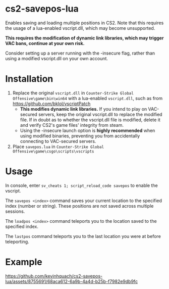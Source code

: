 # cs2-savepos-lua
Enables saving and loading multiple positions in CS2.
Note that this requires the usage of a lua-enabled vscript.dll, which may become unsupported.

**This requires the modification of dynamic link libraries, which may trigger VAC bans, continue at your own risk.**

Consider setting up a server running with the -insecure flag, rather than using a modified vscript.dll on your own account.

# Installation
1. Replace the original `vscript.dll` in `Counter-Strike Global Offensive\game\bin\win64` with a lua-enabled `vscript.dll`, such as from https://github.com/bklol/vscriptPatch
    * **This modifies dynamic link libraries.** If you intend to play on VAC-secured servers, keep the original vscript.dll to replace the modified file. If in doubt as to whether the vscript.dll file is modified, delete it and verify CS2's game files' integrity from steam.
    * Using the -insecure launch option is **highly recommended** when using modified binaries, preventing you from accidentally connecting to VAC-secured servers.
2. Place `savepos.lua` in `Counter-Strike Global Offensive\game\csgo\scripts\vscripts`

# Usage
In console, enter `sv_cheats 1; script_reload_code savepos` to enable the vscript.

The `savepos <index>` command saves your current location to the specified index (number or string). These positions are not saved across multiple sessions.

The `loadpos <index>` command teleports you to the location saved to the specified index.

The `lastpos` command teleports you to the last location you were at before teleporting.

# Example
https://github.com/kevinhquach/cs2-savepos-lua/assets/8755691/68aca612-6a9b-4a4d-b25b-f7982e9db9fc
